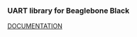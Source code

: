 ### UART library for Beaglebone Black

[DOCUMENTATION](https://trongphuongpro.github.io/eLinux_UART)
